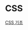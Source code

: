 ﻿# CSS
[CSS 기초](https://github.com/joung1010/basic_CSS/blob/4c4f26086c4aa0097f487ca95ab11bca82322398/public/BASIC_CSS.md)
